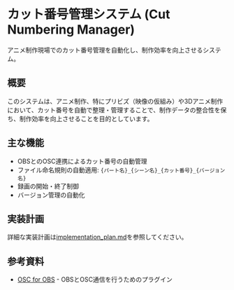 # カット番号管理システム (Cut Numbering Manager)

アニメ制作現場でのカット番号管理を自動化し、制作効率を向上させるシステム。

## 概要

このシステムは、アニメ制作、特にプリビズ（映像の仮組み）や3Dアニメ制作において、カット番号を自動で整理・管理することで、制作データの整合性を保ち、制作効率を向上させることを目的としています。

## 主な機能

- OBSとのOSC連携によるカット番号の自動管理
- ファイル命名規則の自動適用: `{パート名}_{シーン名}_{カット番号}_{バージョン名}`
- 録画の開始・終了制御
- バージョン管理の自動化

## 実装計画

詳細な実装計画は[implementation_plan.md](implementation_plan.md)を参照してください。

## 参考資料

- [OSC for OBS](https://github.com/jshea2/OSC-for-OBS) - OBSとOSC通信を行うためのプラグイン
